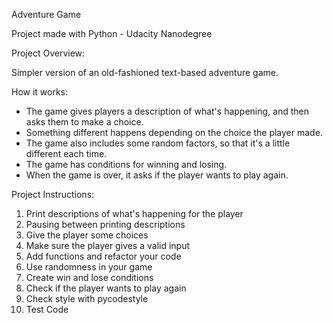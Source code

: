 Adventure Game

Project made with Python - Udacity Nanodegree

Project Overview:

Simpler version of an old-fashioned text-based adventure game.

How it works:

- The game gives players a description of what's happening, and then asks them to make a choice.
- Something different happens depending on the choice the player made.
- The game also includes some random factors, so that it's a little different each time.
- The game has conditions for winning and losing.
- When the game is over, it asks if the player wants to play again.

Project Instructions:

1. Print descriptions of what's happening for the player
2. Pausing between printing descriptions
3. Give the player some choices
4. Make sure the player gives a valid input
5. Add functions and refactor your code
6. Use randomness in your game
7. Create win and lose conditions
8. Check if the player wants to play again
9. Check style with pycodestyle
10. Test Code
